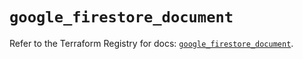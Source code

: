 # `google_firestore_document`

Refer to the Terraform Registry for docs: [`google_firestore_document`](https://registry.terraform.io/providers/hashicorp/google-beta/6.40.0/docs/resources/google_firestore_document).
